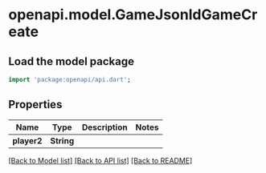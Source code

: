 # openapi.model.GameJsonldGameCreate

## Load the model package

```dart
import 'package:openapi/api.dart';
```

## Properties

Name | Type | Description | Notes
------------ | ------------- | ------------- | -------------
**player2** | **String** |  |

[[Back to Model list]](../README.md#documentation-for-models) [[Back to API list]](../README.md#documentation-for-api-endpoints) [[Back to README]](../README.md)

